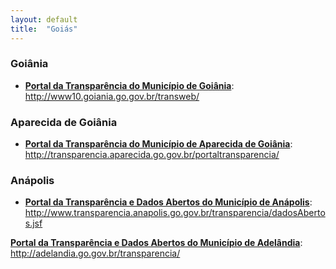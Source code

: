 ```yaml
---
layout: default
title:  "Goiás"
---
```


### Goiânia

-   **[Portal da Transparência do Município de Goiânia](http://www10.goiania.go.gov.br/transweb/)**: http://www10.goiania.go.gov.br/transweb/

### Aparecida de Goiânia

-   **[Portal da Transparência do Município de Aparecida de Goiânia](http://transparencia.aparecida.go.gov.br/portaltransparencia/)**: http://transparencia.aparecida.go.gov.br/portaltransparencia/

### Anápolis

-   **[Portal da Transparência e Dados Abertos do Município de Anápolis](http://www.transparencia.anapolis.go.gov.br/transparencia/dadosAbertos.jsf)**: http://www.transparencia.anapolis.go.gov.br/transparencia/dadosAbertos.jsf

**[Portal da Transparência e Dados Abertos do Município de Adelândia](http://adelandia.go.gov.br/transparencia/)**:
http://adelandia.go.gov.br/transparencia/
